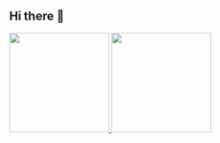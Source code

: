 ## Hi there 👋

<div>
<a href="https://github.com/isabelastolf">
<img loading="lazy" height="180em" src="https://github-readme-stats.vercel.app/api/top-langs/?username=seu-usuário-aqui&layout=compact&langs_count=7&theme=outrun-meets-synthwave"/>
<img loading="lazy" height="180em" src="https://github-readme-stats.vercel.app/api?username=seu-usuário-aqui&show_icons=true&theme=outrun-meets-synthwave&include_all_commits=true&count_private=true"/>
</div>
